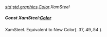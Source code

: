 _[std](../../modules/std/std-module.md):[std.graphics](../../modules/std/std-graphics.md).[Color](../../modules/std/std-graphics-color.md).XamSteel_
##### Const XamSteel:[Color](../../modules/std/std-graphics-color.md)
XamSteel. Equivalent to New Color( .37,.49,.54 ).
